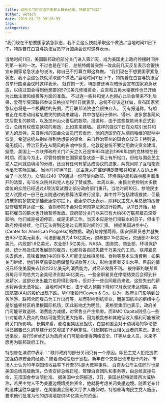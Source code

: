 ```yaml
---
title: 政府关门时间追平美史上最长纪录，特朗普“松口”
author: wetech
date: 2019-01-12 09:26:39
tags: 
categories: 
---
```

“我们现在不想要国家紧急状态，我不会这么快就采取这个做法。”当地时间11日下午，特朗普在白宫与执法官员举行圆桌会议时这样表示。
<!-- more -->
当地时间11日，美国联邦政府部分关门进入第21天，成为美国史上政府停摆时间并列第一长的一次。不过也是在11日，总统特朗普突然一改此前几天反复表示会很快宣布国家紧急状态的说法，称自己不打算立即这样做。
“我们现在不想要国家紧急状态，我不会这么快就采取这个做法。”当地时间11日下午，特朗普在白宫与执法官员举行圆桌会议时这样表示。
就在前一天，特朗普还再次暗示会宣布国家紧急状态，以绕过国会得到他想要的57亿美元修墙资金，白宫和五角大楼据传也已开始为此做法律和经费等方面的准备。
不过连一些共和党人也担心此举会带来不利后果，爱荷华资深联邦参议员格拉斯利11日就表示，总统不应该这样做，宣布国家紧急状态将是一个极糟糕的先例，而且联邦法院也会很快介入。
另有报道称，特朗普正在考虑动用紧急救灾的款项来建墙，其中包括用于佛州、得州、波多黎各飓风灾后恢复的款项，以及加州山火善后的款项。报道称，由于这些拨款尚未正式到位，总统有权改变款项的用途，比如拿来建墙。
这样的提议11日在众院引发共和党人的反弹。来自得州的国会众议员巴宾表示，他的选区仍在从飓风哈维的影响中恢复，希望总统从别处得到他想要的资金。来自乔治亚州的国会众议员卡特则说，毫无疑问，乔治亚仍在从飓风的影响中恢复，他敦促总统不要动用救灾资金建墙。
据悉，美国上一次联邦政府关门21天之久还是1995年底到1996年初的克林顿在任时期。而迄今为止，尽管特朗普在国家紧急状态一事上有所松口，但他与国会民主党人之间就边境墙的分歧，还没有任何有望达成协议的迹象，两党间除了互相指责也毫无实际进展。
当地时间1月11日，民主党人在催促特朗普和共和党人妥协上再做了一次努力。众院以240-179通过一份可使内政部、环境保护局和森林服务局重开的法案，有10名众院共和党人也投了赞成票。
本周以来，由民主党控制大多数席位的众院已经通过4项法案试图让部分政府部门重开。当地时间10日，参院民主党人试图对一份已在众院通过的预算法案进行投票，其中并不包括建墙拨款，但最终被参院多数党领袖麦康奈尔拦下。麦康奈尔还表示，除非民主党人与总统特朗普就修墙预算达成一致，否则参院不会对任何预算法案进行投票。
从11日开始，给联邦雇员的薪水也开始暂停发放。政府部分关门以来已有大约80万联邦雇员深受影响，他们或是被迫停职，或是无薪工作。当天本应是他们领薪水的日子，但由于政府停摆持续，他们无法得到这笔过去两周时间的工资。
根据美国进步中心(Center for American Progress)的数据，政府每停摆两周，国安部雇员总共就失去6.37亿美元薪水，司法部雇员为4.13亿美元，财政部2.15亿美元，交通部2.08亿美元，内政部1.6亿美元，农业部1.5亿美元，NASA、国务院、商业部、环境保护局、统计局及住房发展部的雇员，也都将各自损失数千万美元的工资。
联邦雇员失去薪水，意味着他们中的许多人可能无法维持房租、食物等基本生活费用，如果关门继续，他们甚至需要动用储蓄和贷款等方法，影响消费者支出水平。目前的情况已经使美国失去超过22亿美元的消费能力，对经济发展不利。
被停职的联邦雇员每月平均总共为全美经济贡献48亿美元，一些全职雇员在停摆结束后会得到补发薪水，这部分支出能力也将得到弥补，但对于一些合同雇员来说，这些失去的薪水将再也无法补回。
当地时间10日，由于收入预期下降和12月表现未达预期，美国航空(AA)的股价出现下跌。华尔街投行Cowen & Co。认为，政府关门影响到公务旅游、联邦合同雇员为工作出行等，从而影响到航空业，而美国航空的枢纽中心是华盛顿特区的里根国际机场，因此影响尤为明显。
麦格里集团也表示，政府关门可能导致退税、消费能力减缓，对零售业产生损害。而BMO Capital则担心一些针对低收入民众的商店可能受到更大拖累，因为粮食券和其他低收入福利可能被政府关门所影响。
长期来看，麦格里集团还担忧，白宫和国会对于边境墙的争论使得已搁置已久的基建计划又增加了不确定性，引起钢铁行业相关业者的焦虑。更长远来说，投行Stifel还认为政府关门可能会使得网络安全、IT等从业人员，未来不愿再为联邦政府工作。
 
 
特朗普在演讲中表示：‘’联邦政府的部分关闭只有一个原因，即民主党人拒绝提供加强边界安全的经费。”
随着流动性趋于宽松，新年首个交易日债市趋于向好。市场人士认为10年期国债收益率下行至3%是大概率事件。
白宫办公厅主任同时也是美国总统高级助理，负责安排总统日程、管理白宫团队和事务等，由总统直接任命，无须国会参议院批准。
据美国中文网报道，3日，美国总统特朗普再次威胁称，若民主党人不为美墨边境墙提供资金，他就将考虑关闭美墨边境。随着老布什的遗体运往华盛顿、在美国国会圆形大厅供人瞻仰时，特朗普再向民主党人施压，要求他们批准为他的边境墙提供50亿美元的资金。
